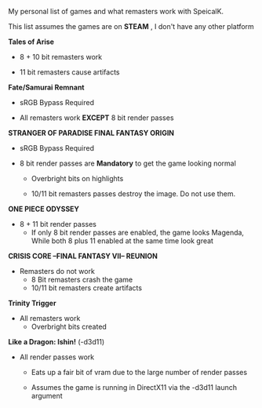 My personal list of games and what remasters work with SpeicalK.

This list assumes the games are on **STEAM** , I don't have any other platform

**Tales of Arise**
  - 8 + 10 bit remasters work
  
  - 11 bit remasters cause artifacts

**Fate/Samurai Remnant**
  - sRGB Bypass Required
  
  - All remasters work **EXCEPT** 8 bit render passes

**STRANGER OF PARADISE FINAL FANTASY ORIGIN**
  - sRGB Bypass Required

  - 8 bit render passes are **Mandatory** to get the game looking normal
    - Overbright bits on highlights

    - 10/11 bit remasters passes destroy the image. Do not use them.

**ONE PIECE ODYSSEY**
  - 8 + 11 bit render passes
      - If only 8 bit render passes are enabled, the game looks Magenda, While both 8 plus 11 enabled at the same time look great

**CRISIS CORE –FINAL FANTASY VII– REUNION**

  - Remasters do not work
    - 8 Bit remasters crash the game
    - 10/11 bit remasters create artifacts

**Trinity Trigger**
  - All remasters work
      - Overbright bits created
   
**Like a Dragon: Ishin!** (-d3d11)
  - All render passes work
    - Eats up a fair bit of vram due to the large number of render passes

    - Assumes the game is running in DirectX11 via the -d3d11 launch argument
